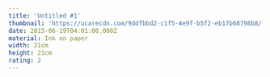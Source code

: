 ```yaml
---
title: 'Untitled #1'
thumbnail: 'https://ucarecdn.com/9ddfbbd2-c1f5-4e9f-b5f2-eb17b68798b8/'
date: 2015-06-19T04:01:00.000Z
material: Ink on paper
width: 21cm
height: 21cm
rating: 2
---
```


